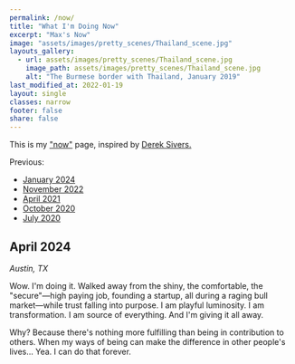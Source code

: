 ```yaml
---
permalink: /now/
title: "What I'm Doing Now"
excerpt: "Max's Now"
image: "assets/images/pretty_scenes/Thailand_scene.jpg"
layouts_gallery:
  - url: assets/images/pretty_scenes/Thailand_scene.jpg
    image_path: assets/images/pretty_scenes/Thailand_scene.jpg
    alt: "The Burmese border with Thailand, January 2019"
last_modified_at: 2022-01-19
layout: single
classes: narrow
footer: false
share: false
---
```


This is my ["now"](https://nownownow.com/about) page, inspired by [Derek Sivers.](https://sivers.org/nowff)

Previous:
- [January 2024](https://github.com/mefrem/mefrem.github.io/commit/c6e9764314fed3ef92c22b9084cc0fb423b6c2dc)
- [November 2022](https://github.com/mefrem/mefrem.github.io/commit/3f26026166757d29dc1259c3ac79f3dfc84d530c)
- [April 2021](https://github.com/mefrem/mefrem.github.io/commit/02009472faf8e6587945a7975773552942f7b711)
- [October 2020](https://github.com/mefrem/mefrem.github.io/commit/01e0747d441a4ac868b75960211512aa27357c4c?branch=01e0747d441a4ac868b75960211512aa27357c4c&diff=split)
- [July 2020](https://github.com/mefrem/mefrem.github.io/commit/e05bc4978ca2c3e1954959d566d0a10ed24571d2)


## April 2024

_Austin, TX_

Wow. I'm doing it. Walked away from the shiny, the comfortable, the "secure"—high paying job, founding a startup, all during a raging bull market—while trust falling into purpose. I am playful luminosity. I am transformation. I am source of everything. And I'm giving it all away.

Why? Because there's nothing more fulfilling than being in contribution to others. When my ways of being can make the difference in other people's lives... Yea. I can do that forever. 
